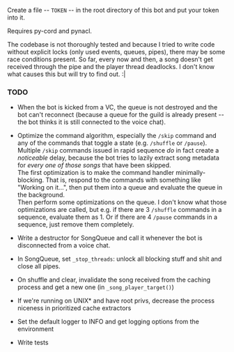 Create a file -- `TOKEN` -- in the root directory of this bot and put your token
into it.

Requires py-cord and pynacl.

The codebase is not thoroughly tested and because I tried to write code without
explicit locks (only used events, queues, pipes), there may be some race
conditions present. So far, every now and then, a song doesn't get received
through the pipe and the player thread deadlocks. I don't know what causes this
but will try to find out. :|

### TODO
* When the bot is kicked from a VC, the queue is not destroyed and the bot can't
  reconnect (because a queue for the guild is already present -- the bot thinks
  it is still connected to the voice chat).

* Optimize the command algorithm, especially the `/skip` command and any of the
  commands that toggle a state (e.g. `/shuffle` or `/pause`).
  Multiple `/skip` commands issued in rapid sequence _do_ in fact create a
  _noticeable_ delay, because the bot tries to lazily extract song metadata for
  _every one of those songs_ that have been skipped.  
  The first optimization is to make the command handler minimally-blocking.
  That is, respond to the commands with something like "Working on it...",
  then put them into a queue and evaluate the queue in the background.  
  Then perform some optimizations on the queue. I don't know what those
  optimizations are called, but e.g. if there are 3 `/shuffle` commands in a
  sequence, evaluate them as 1. Or if there are 4 `/pause` commands in a
  sequence, just remove them completely.

* Write a destructor for SongQueue and call it whenever the bot is disconnected
  from a voice chat.

* In SongQueue, set `_stop_threads`: unlock all blocking stuff and shit and
  close all pipes.

* On shuffle and clear, invalidate the song received from the caching process
  and get a new one (in `_song_player_target()`)

* If we're running on UNIX* and have root privs, decrease the process niceness
  in prioritized cache extractors

* Set the default logger to INFO and get logging options from the environment

* Write tests
